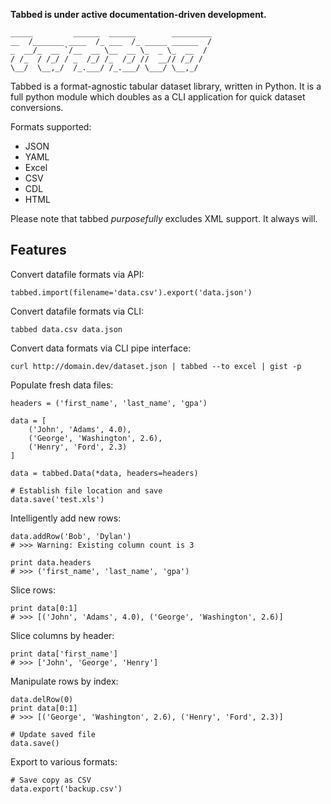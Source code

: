 **Tabbed is under active documentation-driven development.**

	_____         ______  ______        _________
	__  /_______ ____  /_ ___  /_ _____ ______  /
	_  __/_  __ `/__  __ \__  __ \_  _ \_  __  / 
	/ /_  / /_/ / _  /_/ /_  /_/ //  __// /_/ /  
	\__/  \__,_/  /_.___/ /_.___/ \___/ \__,_/   


Tabbed is a format-agnostic tabular dataset library, written in Python. 
It is a full python module which doubles as a CLI application for quick
dataset conversions. 

Formats supported:

  - JSON
  - YAML
  - Excel
  - CSV
  - CDL
  - HTML

Please note that tabbed _purposefully_ excludes XML support. It always will.


Features
--------

Convert datafile formats via API:

	tabbed.import(filename='data.csv').export('data.json')


Convert datafile formats via CLI:

	tabbed data.csv data.json
	
Convert data formats via CLI pipe interface:
	
	curl http://domain.dev/dataset.json | tabbed --to excel | gist -p
	
	
Populate fresh data files:
	
	headers = ('first_name', 'last_name', 'gpa')

	data = [
		('John', 'Adams', 4.0),
		('George', 'Washington', 2.6),
		('Henry', 'Ford', 2.3)
	]
	
	data = tabbed.Data(*data, headers=headers)

	# Establish file location and save
	data.save('test.xls')
	

Intelligently add new rows:

	data.addRow('Bob', 'Dylan')
	# >>> Warning: Existing column count is 3
	
	print data.headers
	# >>> ('first_name', 'last_name', 'gpa')
	

Slice rows:	

	print data[0:1]
	# >>> [('John', 'Adams', 4.0), ('George', 'Washington', 2.6)]
	

Slice columns by header:

	print data['first_name']
	# >>> ['John', 'George', 'Henry']
	

Manipulate rows by index:

	data.delRow(0)
	print data[0:1]
	# >>> [('George', 'Washington', 2.6), ('Henry', 'Ford', 2.3)]
	
	# Update saved file
	data.save()
	

Export to various formats:

	# Save copy as CSV
	data.export('backup.csv')